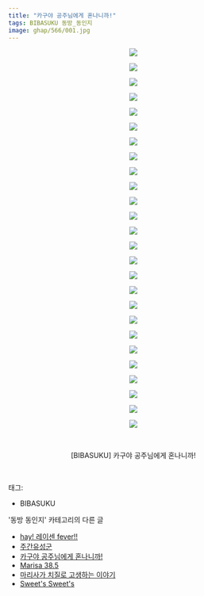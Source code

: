 ```yaml
---
title: "카구야 공주님에게 혼나니까!"
tags: BIBASUKU 동방_동인지
image: ghap/566/001.jpg
---
```

<div class="article">
<p style="text-align: center; clear: none; float: none;"><img src="{{ site.nasurl }}/ghap/566/001.jpg"/></p>
<p style="text-align: center; clear: none; float: none;"><img src="{{ site.nasurl }}/ghap/566/002.jpg"/></p>
<p style="text-align: center; clear: none; float: none;"><img src="{{ site.nasurl }}/ghap/566/003.jpg"/></p>
<p style="text-align: center; clear: none; float: none;"><img src="{{ site.nasurl }}/ghap/566/004.jpg"/></p>
<p style="text-align: center; clear: none; float: none;"><img src="{{ site.nasurl }}/ghap/566/005.jpg"/></p>
<p style="text-align: center; clear: none; float: none;"><img src="{{ site.nasurl }}/ghap/566/006.jpg"/></p>
<p style="text-align: center; clear: none; float: none;"><img src="{{ site.nasurl }}/ghap/566/007.jpg"/></p>
<p style="text-align: center; clear: none; float: none;"><img src="{{ site.nasurl }}/ghap/566/008.jpg"/></p>
<p style="text-align: center; clear: none; float: none;"><img src="{{ site.nasurl }}/ghap/566/009.jpg"/></p>
<p style="text-align: center; clear: none; float: none;"><img src="{{ site.nasurl }}/ghap/566/010.jpg"/></p>
<p style="text-align: center; clear: none; float: none;"><img src="{{ site.nasurl }}/ghap/566/011.jpg"/></p>
<p style="text-align: center; clear: none; float: none;"><img src="{{ site.nasurl }}/ghap/566/012.jpg"/></p>
<p style="text-align: center; clear: none; float: none;"><img src="{{ site.nasurl }}/ghap/566/013.jpg"/></p>
<p style="text-align: center; clear: none; float: none;"><img src="{{ site.nasurl }}/ghap/566/014.jpg"/></p>
<p style="text-align: center; clear: none; float: none;"><img src="{{ site.nasurl }}/ghap/566/015.jpg"/></p>
<p style="text-align: center; clear: none; float: none;"><img src="{{ site.nasurl }}/ghap/566/016.jpg"/></p>
<p style="text-align: center; clear: none; float: none;"><img src="{{ site.nasurl }}/ghap/566/017.jpg"/></p>
<p style="text-align: center; clear: none; float: none;"><img src="{{ site.nasurl }}/ghap/566/018.jpg"/></p>
<p style="text-align: center; clear: none; float: none;"><img src="{{ site.nasurl }}/ghap/566/019.jpg"/></p>
<p style="text-align: center; clear: none; float: none;"><img src="{{ site.nasurl }}/ghap/566/020.jpg"/></p>
<p style="text-align: center; clear: none; float: none;"><img src="{{ site.nasurl }}/ghap/566/021.jpg"/></p>
<p style="text-align: center; clear: none; float: none;"><img src="{{ site.nasurl }}/ghap/566/022.jpg"/></p>
<p style="text-align: center; clear: none; float: none;"><img src="{{ site.nasurl }}/ghap/566/023.jpg"/></p>
<p style="text-align: center; clear: none; float: none;"><img src="{{ site.nasurl }}/ghap/566/024.jpg"/></p>
<p style="text-align: center; clear: none; float: none;"><img src="{{ site.nasurl }}/ghap/566/025.jpg"/></p>
<p style="text-align: center; clear: none; float: none;"><img src="{{ site.nasurl }}/ghap/566/026.jpg"/></p>
<p style="text-align: center; clear: none; float: none;"><br/></p>
<p style="text-align: center; clear: none; float: none;">[BIBASUKU] 카구야 공주님에게 혼나니까!</p>
<p><br/></p>
</div><div class="tagTrail">
<p>태그: </p>
<ul>
<li>BIBASUKU</li>
</ul>
</div><div class="another">
<p>'동방 동인지' 카테고리의 다른 글</p>
<ul>
<li><a href="/2016-06-26-ghap_568">hay! 레이센 fever!!</a></li>
<li><a href="/2016-06-26-ghap_567">주간유성군</a></li>
<li><a href="/2016-06-26-ghap_566">카구야 공주님에게 혼나니까!</a></li>
<li><a href="/2016-06-26-ghap_565">Marisa 38.5</a></li>
<li><a href="/2016-06-26-ghap_564">마리사가 치질로 고생하는 이야기</a></li>
<li><a href="/2016-06-26-ghap_563">Sweet's Sweet's</a></li>
</ul>
</div><div class="cb_module cb_fluid">
<div class="cb_wrt cb_profile">
</div><!-- commentList close -->
</div>